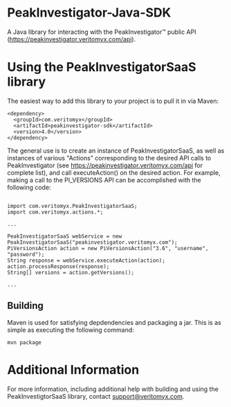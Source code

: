 # PeakInvestigator-Java-SDK

A Java library for interacting with the PeakInvestigator™ public API (https://peakinvestigator.veritomyx.com/api).

# Using the PeakInvestigatorSaaS library

The easiest way to add this library to your project is to pull it in via Maven:

```
<dependency>
  <groupId>com.veritomyx</groupId>
  <artifactId>peakinvestigator-sdk</artifactId>
  <version>4.0</version>
</dependency>
```

The general use is to create an instance of PeakInvestigatorSaaS, as well as instances of various "Actions" corresponding 
to the desired API calls to PeakInvestigator (see https://peakinvestigator.veritomyx.com/api for complete list), and call 
executeAction() on the desired action. For example, making a call to the PI_VERSIONS API can be accomplished 
with the following code:

```

import com.veritomyx.PeakInvestigatorSaaS;
import com.veritomyx.actions.*;

...

PeakInvestigatorSaaS webService = new PeakInvestigatorSaaS("peakinvestigator.veritomyx.com");
PiVersionsAction action = new PiVersionsAction("3.6", "username", "password");
String response = webService.executeAction(action);
action.processResponse(response);
String[] versions = action.getVersions();

...

```

## Building

Maven is used for satisfying depdendencies and packaging a jar. This is as simple as executing the following command:

```
mvn package
```

# Additional Information

For more information, including additional help with building and using the PeakInvestigtorSaaS library, contact support@veritomyx.com.
